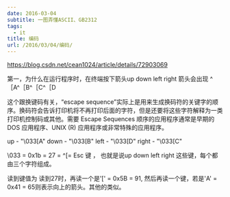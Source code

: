 ```yaml
---
date: 2016-03-04
subtitle: 一图弄懂ASCII、GB2312
tags:
  - it
title: 编码
url: /2016/03/04/编码/
---
```




https://blog.csdn.net/cean1024/article/details/72903069


第一，为什么在运行程序时，在终端按下箭头up down left right 箭头会出现 ^［A^［B^［C^［D

这个跟换键码有关，“escape sequence”实际上是用来生成换码符的关键字的顺序。换码符会告诉打印机将不再打印后面的字符，但是还要将这些字符解释为一类打印机控制码或其他。需要 Escape Sequences 顺序的应用程序通常是早期的 DOS 应用程序、UNIX (R) 应用程序或非常特殊的应用程序。

up - "\033[A"
down - "\033[B"
left - "\033[D"
right - "\033[C"

\033 = 0x1b = 27 = ^[= Esc 键 ， 也就是说up down left right 这些键，每个都由三个字符组成。

读到键值为 读到27时，再读一个是'[' = 0x5B = 91, 然后再读一个键，若是'A' = 0x41 = 65则表示向上的箭头。其他的类似。